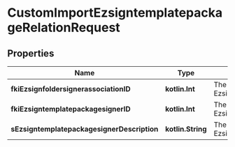 
# CustomImportEzsigntemplatepackageRelationRequest

## Properties
| Name | Type | Description | Notes |
| ------------ | ------------- | ------------- | ------------- |
| **fkiEzsignfoldersignerassociationID** | **kotlin.Int** | The unique ID of the Ezsignfoldersignerassociation |  |
| **fkiEzsigntemplatepackagesignerID** | **kotlin.Int** | The unique ID of the Ezsigntemplatepackagesigner |  [optional] |
| **sEzsigntemplatepackagesignerDescription** | **kotlin.String** | The description of the Ezsigntemplatepackagesigner |  [optional] |



